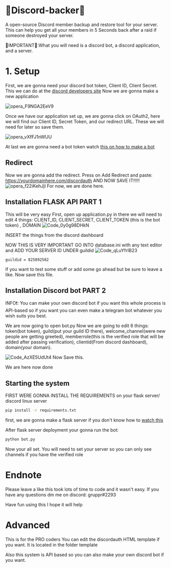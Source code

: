 # 🤑Discord-backer🤑
A open-source Discord member backup and restore tool for your server.
This can help you get all your members in 5 Seconds back after a raid if someone destroyed your server.


🛑IMPORTANT🛑:What you will need is a discord bot, a discord application, and a server.





# 1. Setup
First, we are gonna need your discord bot token, Client ID, Client Secret.
This we can do at the [discord developers site](https://discord.com/developers/applications)
Now we are gonna make a new application

![opera_F9NGA2EeV9](https://user-images.githubusercontent.com/70100389/147709401-feb1c02b-d02f-46df-8fa9-5c89f0f8e590.png)


Once we have our application set up, we are gonna click on OAuth2, here we will find our Client ID, Secret Token, and our redirect URL. These we will need for later so save them.


![opera_vXfFJ1nWUU](https://user-images.githubusercontent.com/70100389/147709519-9332234a-b11f-43cc-abdc-06a970e97389.png)

At last we are gonna need a bot token watch [this on how to make a bot](https://youtu.be/dCkYje6B-io)

## Redirect

Now we are gonna add the redirect. Press on Add Redirect and paste: https://yourdomainhere.com/discordauth
AND NOW SAVE IT!!!!!
![opera_f22iKehJjl](https://user-images.githubusercontent.com/70100389/147709654-c2eb9cb7-6e96-4823-8c46-33add2f3a75c.png)
For now, we are done here.

## Installation FLASK API PART 1
This will be very easy
First, open up application.py in there we will need to edit 4 things: CLIENT_ID, CLIENT_SECRET, CLIENT_TOKEN (this is the bot token) , DOMAIN
![Code_0y0g98DHkN](https://user-images.githubusercontent.com/70100389/147709827-a6b63068-7b4b-43ea-be86-09dba949a230.png)

INSERT the things from the discord dashboard

NOW THIS IS VERY IMPORTANT GO INTO database.ini with any text editor and ADD YOUR SERVER ID UNDER guildid
![Code_qLuYfrIB23](https://user-images.githubusercontent.com/70100389/147711090-62a23267-8c57-46b4-9794-cb0534354c3b.png)
```
guildid = 825892582
```


If you want to test some stuff or add some go ahead but be sure to leave a like.
Now save this file.

## Installation Discord bot PART 2
INFO❗: You can make your own discord bot if you want this whole process is API-based so if you want you can even make a telegram bot whatever you wish suits you best.

We are now going to open bot.py
Now we are going to edit 6 things: token(bot token), guild(put your guild ID there), welcome_channel(were new people are getting greeted), memberrole(this is the verified role that will be added after passing verification), 
clientid(From discord dashboard), domain(your domain).

![Code_AzXE5UdUt4](https://user-images.githubusercontent.com/70100389/147710141-6d482942-a5af-48d5-87df-cb13f5ace2de.png)
Now Save this.

We are here now done

## Starting the system
FIRST WERE GONNA INSTALL THE REQUIREMENTS on your flask server/ discord linux server

```bash
pip install -r requirements.txt
```

first, we are gonna make a flask server if you don't know how to [watch this](https://www.youtube.com/watch?v=goToXTC96Co&t=3266s) 


After flask server deployment your gonna run the bot:
```bash
python bot.py
```

Now your all set.
You will need to set your server so you can only see channels if you have the verified role

# Endnote
Please leave a like this took lots of time to code and it wasn't easy.
If you have any questions dm me on discord: 
gruppr#2293

Have fun using this I hope it will help

# Advanced
This is for the PRO coders
You can edit the discordauth HTML template if you want. It is located in the folder template

Also this system is API based so you can also make your own discord bot if you want.